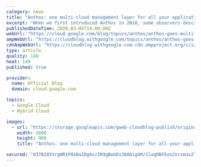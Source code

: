 ```yaml
---
category: news
title: "Anthos: one multi-cloud management layer for all your applications"
excerpt: "When we first introduced Anthos in 2018, some observers described it as a way to modernize legacy applications. Simply drop your legacy on-prem application into a container, and you were on your way to cloud! But since becoming generally available last April, our customers tell us Anthos is how they"
publishedDateTime: 2020-03-05T14:00:00Z
webUrl: "https://cloud.google.com/blog/topics/anthos/anthos-goes-multi-cloud-and-beyond/"
ampWebUrl: "https://cloudblog.withgoogle.com/topics/anthos/anthos-goes-multi-cloud-and-beyond/amp/"
cdnAmpWebUrl: "https://cloudblog-withgoogle-com.cdn.ampproject.org/c/s/cloudblog.withgoogle.com/topics/anthos/anthos-goes-multi-cloud-and-beyond/amp/"
type: article
quality: 149
heat: 149
published: true

provider:
  name: Official Blog
  domain: cloud.google.com

topics:
  - Google Cloud
  - Hybrid Cloud

images:
  - url: "https://storage.googleapis.com/gweb-cloudblog-publish/original_images/Anthos.gif"
    width: 1600
    height: 900
    title: "Anthos: one multi-cloud management layer for all your applications"

secured: "O37B285VrgWRXFNxBaIDg6vzIR9gBwUDs36ADig4M/1laqRBF6zo2orxmasZTWBnGVZzcS2/vH1d/ZvE/Olb/b3iQ0/0CPL0mwp1ISbKqlOo2bJ+tzcszXJ/UdU6vjwLB2mvG7zHC7J7uOartVLutJPsrZTT6Orlbbjz8YOGFrhBOZ6UMfxUT17/la92RfOX9E6dZ6X5KMLy0R2kSy/59Sd6Ja48+gzWpwQCMucJsGkp94pYLoCst3nHAqVaVw9Nrq/QUYYF8SbZ4G0zNY781MvrqTwZZYmtTCsIRkjdgoNNw5+bIJjaRshq7SoICR79qAlh4i/VQamp4PFwofBRxA==;gbh8VVHE7p0uaroAZaCBqw=="
---
```


